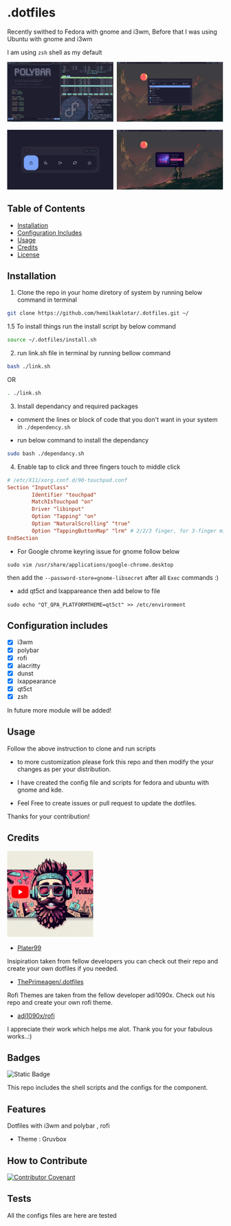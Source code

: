# .dotfiles

Recently swithed to Fedora with gnome and i3wm,
Before that I was using Ubuntu with gnome and i3wm

I am using `zsh` shell as my default

<pre>
<img src="assets/images/i3wm_Polybar_setup.png" alt="i3wm setup" width="49%" /> <img src="assets/images/AppLauncher.png" alt="i3wm Applauncher Rofi" width="49%"/> <br />
<img src="assets/images/Lockscreen.png" alt="i3wm Lockscreen Rofi" width="49%"/> <img src="assets/images/Screenshot.png" alt="i3wm screenshot rofi" width="49%" />
</pre>

## Table of Contents

- [Installation](#installation)
- [Configuration Includes](#configuration-includes)
- [Usage](#usage)
- [Credits](#credits)
- [License](#license)

## Installation

1. Clone the repo in your home diretory of system by running below command in terminal

```bash
git clone https://github.com/hemilkaklotar/.dotfiles.git ~/
```

1.5 To install things run the install script by below command

```bash
source ~/.dotfiles/install.sh
```

2. run link.sh file in terminal by running bellow command

```bash
bash ./link.sh
```

OR

```zsh
. ./link.sh
```

3. Install dependancy and required packages

- comment the lines or block of code that you don't want in your system in `./dependency.sh`

- run below command to install the dependancy

```zsh
sudo bash ./dependancy.sh
```

4. Enable tap to click and three fingers touch to middle click

```conf
# /etc/X11/xorg.conf.d/90-touchpad.conf
Section "InputClass"
        Identifier "touchpad"
        MatchIsTouchpad "on"
        Driver "libinput"
        Option "Tapping" "on"
        Option "NaturalScrolling" "true"
        Option "TappingButtonMap" "lrm" # 2/2/3 finger, for 3-finger middle lrm
EndSection
```

- For Google chrome keyring issue for gnome follow below

```
sudo vim /usr/share/applications/google-chrome.desktop
```

then add the `--password-store=gnome-libsecret` after all `Exec` commands :)

- add qt5ct and lxappareance then add below to file

`sudo echo "QT_QPA_PLATFORMTHEME=qt5ct" >> /etc/environment`

## Configuration includes

- [x] i3wm
- [x] polybar
- [x] rofi
- [x] alacritty
- [x] dunst
- [x] lxappearance
- [x] qt5ct
- [x] zsh

In future more module will be added!

## Usage

Follow the above instruction to clone and run scripts

- to more customization please fork this repo and then modify the your changes as per your distribution.

- I have created the config file and scripts for fedora and ubuntu with gnome and kde.

- Feel Free to create issues or pull request to update the dotfiles.

Thanks for your contribution!

## Credits

<!-- ![.dotfiles](assets/images/the_person.jpg) -->
<img src="assets/images/the_person.jpg" alt=".dotfiles" width="200"/>

- [Plater99](https://github.com/plater99)

Insipiration taken from fellow developers
you can check out their repo and create your own dotfiles if you needed.

- [ThePrimeagen/.dotfiles](https://github.com/ThePrimeagen/.dotfiles.git)

Rofi Themes are taken from the fellow developer adi1090x.
Check out his repo and create your own rofi theme.

- [adi1090x/rofi](https://github.com/adi1090x/rofi)

I appreciate their work which helps me alot. Thank you for your fabulous works..:)

## Badges

![Static Badge](https://img.shields.io/badge/100%25-Shell-blue)

This repo includes the shell scripts and the configs for the component.

## Features

Dotfiles with i3wm and polybar , rofi

- Theme : Gruvbox

## How to Contribute

[![Contributor Covenant](https://img.shields.io/badge/Contributor%20Covenant-2.1-4baaaa.svg)](CODE_OF_CONDUCT.md)

## Tests

All the configs files are here are tested
